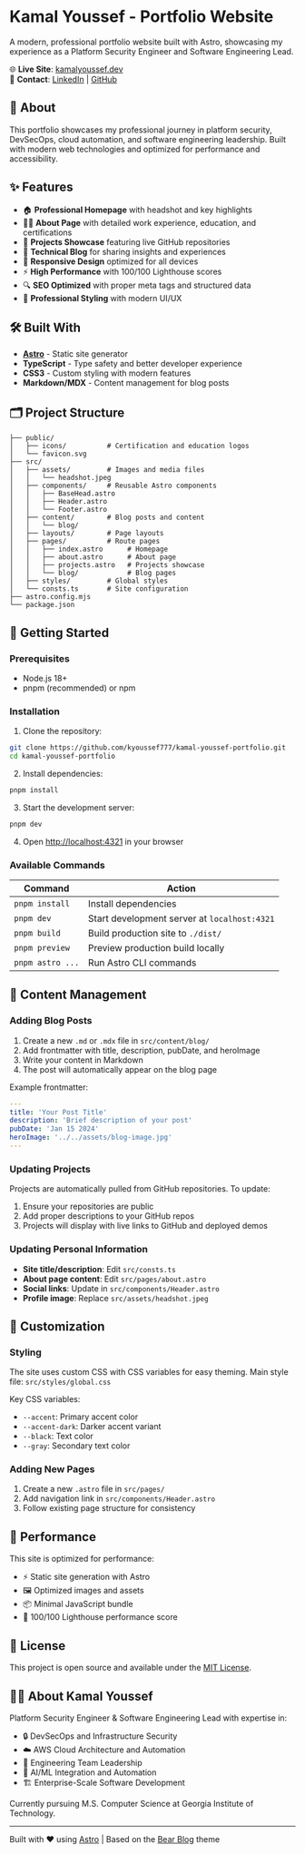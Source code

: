 # Kamal Youssef - Portfolio Website

A modern, professional portfolio website built with Astro, showcasing my experience as a Platform Security Engineer and Software Engineering Lead.

🌐 **Live Site**: [kamalyoussef.dev](https://kamalyoussef.dev)  
📧 **Contact**: [LinkedIn](https://www.linkedin.com/in/kamalyoussef/) | [GitHub](https://github.com/kyoussef777)

## 🎯 About

This portfolio showcases my professional journey in platform security, DevSecOps, cloud automation, and software engineering leadership. Built with modern web technologies and optimized for performance and accessibility.

## ✨ Features

- 🏠 **Professional Homepage** with headshot and key highlights
- 👨‍💼 **About Page** with detailed work experience, education, and certifications
- 🚀 **Projects Showcase** featuring live GitHub repositories
- 📝 **Technical Blog** for sharing insights and experiences
- 📱 **Responsive Design** optimized for all devices
- ⚡ **High Performance** with 100/100 Lighthouse scores
- 🔍 **SEO Optimized** with proper meta tags and structured data
- 🎨 **Professional Styling** with modern UI/UX

## 🛠️ Built With

- **[Astro](https://astro.build/)** - Static site generator
- **TypeScript** - Type safety and better developer experience
- **CSS3** - Custom styling with modern features
- **Markdown/MDX** - Content management for blog posts

## 🗂️ Project Structure

```text
├── public/
│   ├── icons/          # Certification and education logos
│   └── favicon.svg
├── src/
│   ├── assets/         # Images and media files
│   │   └── headshot.jpeg
│   ├── components/     # Reusable Astro components
│   │   ├── BaseHead.astro
│   │   ├── Header.astro
│   │   └── Footer.astro
│   ├── content/        # Blog posts and content
│   │   └── blog/
│   ├── layouts/        # Page layouts
│   ├── pages/          # Route pages
│   │   ├── index.astro      # Homepage
│   │   ├── about.astro      # About page
│   │   ├── projects.astro   # Projects showcase
│   │   └── blog/            # Blog pages
│   ├── styles/         # Global styles
│   └── consts.ts       # Site configuration
├── astro.config.mjs
└── package.json
```

## 🚀 Getting Started

### Prerequisites

- Node.js 18+ 
- pnpm (recommended) or npm

### Installation

1. Clone the repository:
```bash
git clone https://github.com/kyoussef777/kamal-youssef-portfolio.git
cd kamal-youssef-portfolio
```

2. Install dependencies:
```bash
pnpm install
```

3. Start the development server:
```bash
pnpm dev
```

4. Open [http://localhost:4321](http://localhost:4321) in your browser

### Available Commands

| Command | Action |
|---------|--------|
| `pnpm install` | Install dependencies |
| `pnpm dev` | Start development server at `localhost:4321` |
| `pnpm build` | Build production site to `./dist/` |
| `pnpm preview` | Preview production build locally |
| `pnpm astro ...` | Run Astro CLI commands |

## 📝 Content Management

### Adding Blog Posts

1. Create a new `.md` or `.mdx` file in `src/content/blog/`
2. Add frontmatter with title, description, pubDate, and heroImage
3. Write your content in Markdown
4. The post will automatically appear on the blog page

Example frontmatter:
```yaml
---
title: 'Your Post Title'
description: 'Brief description of your post'
pubDate: 'Jan 15 2024'
heroImage: '../../assets/blog-image.jpg'
---
```

### Updating Projects

Projects are automatically pulled from GitHub repositories. To update:
1. Ensure your repositories are public
2. Add proper descriptions to your GitHub repos
3. Projects will display with live links to GitHub and deployed demos

### Updating Personal Information

- **Site title/description**: Edit `src/consts.ts`
- **About page content**: Edit `src/pages/about.astro`
- **Social links**: Update in `src/components/Header.astro`
- **Profile image**: Replace `src/assets/headshot.jpeg`

## 🎨 Customization

### Styling

The site uses custom CSS with CSS variables for easy theming. Main style file: `src/styles/global.css`

Key CSS variables:
- `--accent`: Primary accent color
- `--accent-dark`: Darker accent variant
- `--black`: Text color
- `--gray`: Secondary text color

### Adding New Pages

1. Create a new `.astro` file in `src/pages/`
2. Add navigation link in `src/components/Header.astro`
3. Follow existing page structure for consistency

## 🚦 Performance

This site is optimized for performance:
- ⚡ Static site generation with Astro
- 🖼️ Optimized images and assets
- 📦 Minimal JavaScript bundle
- 🎯 100/100 Lighthouse performance score

## 📄 License

This project is open source and available under the [MIT License](LICENSE).

## 👨‍💼 About Kamal Youssef

Platform Security Engineer & Software Engineering Lead with expertise in:
- 🔒 DevSecOps and Infrastructure Security
- ☁️ AWS Cloud Architecture and Automation  
- 👥 Engineering Team Leadership
- 🤖 AI/ML Integration and Automation
- 🏗️ Enterprise-Scale Software Development

Currently pursuing M.S. Computer Science at Georgia Institute of Technology.

---

Built with ❤️ using [Astro](https://astro.build/) | Based on the [Bear Blog](https://github.com/HermanMartinus/bearblog/) theme